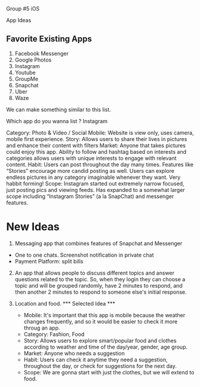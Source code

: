 Group #5 iOS



App Ideas

## Favorite Existing Apps 

1. Facebook Messenger
2. Google Photos
3. Instagram
4. Youtube 
5. GroupMe
6. Snapchat 
7. Uber
8. Waze

We can make something similar to this list. 

Which app do you wanna list ? 
Instagram

Category: Photo & Video / Social
Mobile: Website is view only, uses camera, mobile first experience.
Story: Allows users to share their lives in pictures and enhance their content with filters
Market: Anyone that takes pictures could enjoy this app. Ability to follow and hashtag based on interests and categories allows users with unique interests to engage with relevant content.
Habit: Users can post throughout the day many times. Features like “Stories” encourage more candid posting as well. Users can explore endless pictures in any category imaginable whenever they want. Very habbit forming!
Scope: Instagram started out extremely narrow focused, just posting pics and viewing feeds. Has expanded to a somewhat larger scope including “Instagram Stories” (a la SnapChat) and messenger features.


# New Ideas

1. Messaging app that combines features of Snapchat and Messenger
 - One to one chats. Screenshot notification in private chat
 - Payment Platform: split bills 

2. An app that allows people to discuss different topics and answer questions related to the topic. So, when they login they can choose a topic and will be grouped randomly, have 2 minutes to respond, and then another 2 minutes to respond to someone else's initial response. 

3. Location and food. *** Selected Idea ***
    - Mobile: It's important that this app is mobile because the weather changes frequently, and so it would be easier to check it more throug an app. 
    - Category: Fashion, Food
    - Story: Allows users to explore smart/popular food and clothes according to weather and time of the day/year, gender, age group.
    - Market: Anyone who needs a suggestion
    - Habit: Users can check it anytime they need a suggestion, throughout the day, or check for suggestions for the next day. 
    - Scope: We are gonna start with just the clothes, but we will extend to food.
